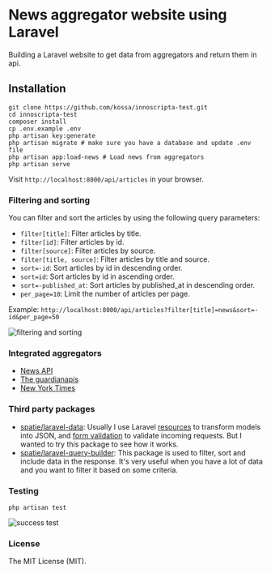 # News aggregator website using Laravel
Building a Laravel website to get data from aggregators and return them in api.

## Installation
```shell
git clone https://github.com/kossa/innoscripta-test.git
cd innoscripta-test
composer install
cp .env.example .env
php artisan key:generate
php artisan migrate # make sure you have a database and update .env file
php artisan app:load-news # Load news from aggregators
php artisan serve
```

Visit `http://localhost:8000/api/articles` in your browser.


### Filtering and sorting
You can filter and sort the articles by using the following query parameters:
- `filter[title]`: Filter articles by title.
- `filter[id]`: Filter articles by id.
- `filter[source]`: Filter articles by source.
- `filter[title, source]`: Filter articles by title and source.
- `sort=-id`: Sort articles by id in descending order.
- `sort=id`: Sort articles by id in ascending order.
- `sort=-published_at`: Sort articles by published_at in descending order.
- `per_page=10`: Limit the number of articles per page.

Example: `http://localhost:8000/api/articles?filter[title]=news&sort=-id&per_page=50`

![filtering and sorting](https://i.ibb.co/72DTG4c/image-2024-12-13-074751357.png)

### Integrated aggregators
- [News API](https://newsapi.org/)
- [The guardianapis](https://open-platform.theguardian.com/)
- [New York Times](https://developer.nytimes.com/)


### Third party packages
- [spatie/laravel-data](https://github.com/spatie/laravel-data/): Usually I use Laravel [resources](https://laravel.com/docs/11.x/eloquent-resources) to transform models into JSON, and [form validation](https://laravel.com/docs/11.x/validation#form-request-validation) to validate incoming requests. But I wanted to try this package to see how it works.
- [spatie/laravel-query-builder](https://github.com/spatie/laravel-query-builder): This package is used to filter, sort and include data in the response. It's very useful when you have a lot of data and you want to filter it based on some criteria.

### Testing
```shell
php artisan test
```

![success test](https://i.ibb.co/SrBmNhG/image-2024-12-13-083343956.png)



### License
The MIT License (MIT).
